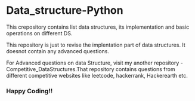 # Data_structure-Python

This crepository contains list data structures, its implementation and basic operations on different DS.

This repository is just to revise the implentation part of data structures. It doesnot contain any advanced questions.

For Advanced questions on data Structure, visit my another repository - Competitive_DataStructures.That repository contains questions from different competitive websites like leetcode, hackerrank, Hackerearth etc.

### Happy Coding!!
